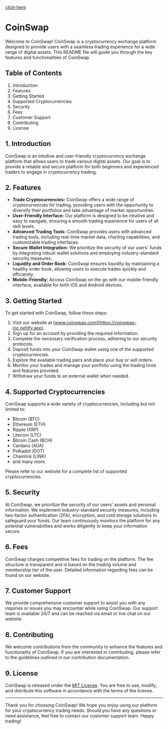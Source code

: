 [click-here](https://coinswap-inc.netlify.app)
# CoinSwap

Welcome to CoinSwap! CoinSwap is a cryptocurrency exchange platform designed to provide users with a seamless trading experience for a wide range of digital assets. This README file will guide you through the key features and functionalities of CoinSwap.

## Table of Contents
1. Introduction
2. Features
3. Getting Started
4. Supported Cryptocurrencies
5. Security
6. Fees
7. Customer Support
8. Contributing
9. License

## 1. Introduction
CoinSwap is an intuitive and user-friendly cryptocurrency exchange platform that allows users to trade various digital assets. Our goal is to provide a reliable and secure platform for both beginners and experienced traders to engage in cryptocurrency trading.

## 2. Features
- **Trade Cryptocurrencies:** CoinSwap offers a wide range of cryptocurrencies for trading, providing users with the opportunity to diversify their portfolios and take advantage of market opportunities.
- **User-Friendly Interface:** Our platform is designed to be intuitive and easy to navigate, ensuring a smooth trading experience for users of all skill levels.
- **Advanced Trading Tools:** CoinSwap provides users with advanced trading tools, including real-time market data, charting capabilities, and customizable trading interfaces.
- **Secure Wallet Integration:** We prioritize the security of our users' funds by integrating robust wallet solutions and employing industry-standard security measures.
- **Liquidity and Order Book:** CoinSwap ensures liquidity by maintaining a healthy order book, allowing users to execute trades quickly and efficiently.
- **Mobile-Friendly:** Access CoinSwap on the go with our mobile-friendly interface, available for both iOS and Android devices.

## 3. Getting Started
To get started with CoinSwap, follow these steps:

1. Visit our website at [www.coinswap.com](https://coinswap-inc.netlify.app).
2. Sign up for an account by providing the required information.
3. Complete the necessary verification process, adhering to our security protocols.
4. Deposit funds into your CoinSwap wallet using one of the supported cryptocurrencies.
5. Explore the available trading pairs and place your buy or sell orders.
6. Monitor your trades and manage your portfolio using the trading tools and features provided.
7. Withdraw your funds to an external wallet when needed.

## 4. Supported Cryptocurrencies
CoinSwap supports a wide variety of cryptocurrencies, including but not limited to:

- Bitcoin (BTC)
- Ethereum (ETH)
- Ripple (XRP)
- Litecoin (LTC)
- Bitcoin Cash (BCH)
- Cardano (ADA)
- Polkadot (DOT)
- Chainlink (LINK)
- and many more.

Please refer to our website for a complete list of supported cryptocurrencies.

## 5. Security
At CoinSwap, we prioritize the security of our users' assets and personal information. We implement industry-standard security measures, including two-factor authentication (2FA), encryption, and cold storage solutions to safeguard your funds. Our team continuously monitors the platform for any potential vulnerabilities and works diligently to keep your information secure.

## 6. Fees
CoinSwap charges competitive fees for trading on the platform. The fee structure is transparent and is based on the trading volume and membership tier of the user. Detailed information regarding fees can be found on our website.

## 7. Customer Support
We provide comprehensive customer support to assist you with any inquiries or issues you may encounter while using CoinSwap. Our support team is available 24/7 and can be reached via email or live chat on our website.

## 8. Contributing
We welcome contributions from the community to enhance the features and functionality of CoinSwap. If you are interested in contributing, please refer to the guidelines outlined in our contribution documentation.

## 9. License
CoinSwap is released under the [MIT License](https://opensource.org/licenses/MIT). You are free to use, modify, and distribute this software in accordance with the terms of the license.

---

Thank you for choosing CoinSwap! We hope you enjoy using our platform for your cryptocurrency trading needs. Should you have any questions or need assistance, feel free to contact our customer support team. Happy trading!
